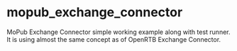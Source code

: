 mopub_exchange_connector
========================

MoPub Exchange Connector simple working example along with test runner. It is using almost the same concept as of OpenRTB Exchange Connector.
